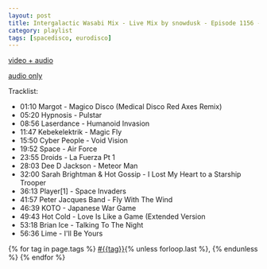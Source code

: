 ```yaml
---
layout: post
title: Intergalactic Wasabi Mix - Live Mix by snowdusk - Episode 1156 - 2025/08/17 
category: playlist
tags: [spacedisco, eurodisco]
---
```


[video + audio](https://toobnix.org/w/1y2YtEMw5iZsW9MTfoVvDm)

[audio only](https://on.soundcloud.com/AovefWrQSbLDYZVUZ1)

Tracklist:

* 01:10 Margot - Magico Disco (Medical Disco Red Axes Remix)
* 05:20 Hypnosis - Pulstar
* 08:56 Laserdance - Humanoid Invasion
* 11:47 Kebekelektrik - Magic Fly
* 15:50 Cyber People - Void Vision
* 19:52 Space - Air Force
* 23:55 Droids - La Fuerza Pt 1
* 28:03 Dee D Jackson - Meteor Man
* 32:00 Sarah Brightman & Hot Gossip - I Lost My Heart to a Starship Trooper
* 36:13 Player[1] - Space Invaders
* 41:57 Peter Jacques Band - Fly With The Wind
* 46:39 KOTO - Japanese War Game
* 49:43 Hot Cold - Love Is Like a Game (Extended Version
* 53:18 Brian Ice - Talking To The Night
* 56:36 Lime - I'll Be Yours

<p>
  {% for tag in page.tags %}
  <a class="post" href="/tag/{{tag}}">#{{tag}}</a>{% unless forloop.last %}, {% endunless %}
  {% endfor %}
</p>
